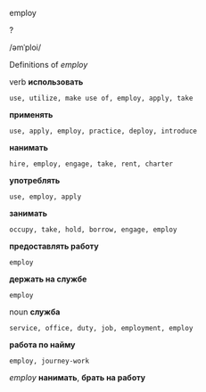 employ

?

/əmˈploi/

Definitions of _employ_

verb
**использовать**

    use, utilize, make use of, employ, apply, take
**применять**

    use, apply, employ, practice, deploy, introduce
**нанимать**

    hire, employ, engage, take, rent, charter
**употреблять**

    use, employ, apply
**занимать**

    occupy, take, hold, borrow, engage, employ
**предоставлять работу**

    employ
**держать на службе**

    employ

noun
**служба**

    service, office, duty, job, employment, employ
**работа по найму**

    employ, journey-work

_employ_
**нанимать**, **брать на работу**